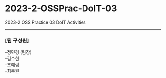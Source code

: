 # 2023-2-OSSPrac-DoIT-03
2023-2 OSS Practice 03 DoIT Activities 

---
### [팀 구성원] <br/>
-정민경 (팀장)  
-김수현  
-조예림  
-최주원  